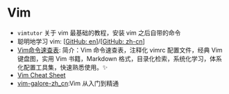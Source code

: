 # Vim

- `vimtutor` 关于 vim 最基础的教程，安装 vim 之后自带的命令
- 聪明地学习 vim: [[GitHub: en](https://github.com/iggredible/Learn-Vim)]/[[GitHub: zh-cn](https://github.com/wsdjeg/Learn-Vim_zh_cn/tree/88c823118735d1a39c3e04451304c1c2c91a5ac3)]
- [Vim命令速查表](https://github.com/chloneda/vim-cheatsheet): 简介：Vim 命令速查表，注释化 vimrc 配置文件，经典 Vim 键盘图，实用 Vim 书籍，Markdown 格式，目录化检索，系统化学习，体系化配置工具集，快速熟悉使用。✨
- [Vim Cheat Sheet](https://vim.rtorr.com/lang/zh_cn)
- [vim-galore-zh_cn](https://github.com/wsdjeg/vim-galore-zh_cn):Vim 从入门到精通
